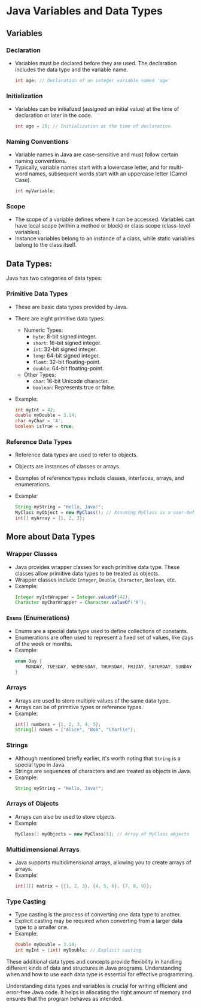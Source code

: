 # Java Variables and Data Types

## Variables

### Declaration

- Variables must be declared before they are used. The declaration includes the data type and the variable name.
  ```java
  int age; // Declaration of an integer variable named 'age'
  ```

### Initialization

- Variables can be initialized (assigned an initial value) at the time of declaration or later in the code.
  ```java
  int age = 25; // Initialization at the time of declaration
  ```

### Naming Conventions

- Variable names in Java are case-sensitive and must follow certain naming conventions.
- Typically, variable names start with a lowercase letter, and for multi-word names, subsequent words start with an uppercase letter (Camel Case).
  ```java
  int myVariable;
  ```

### Scope

- The scope of a variable defines where it can be accessed. Variables can have local scope (within a method or block) or class scope (class-level variables).
- Instance variables belong to an instance of a class, while static variables belong to the class itself.

## Data Types:

Java has two categories of data types:

### Primitive Data Types

- These are basic data types provided by Java.
- There are eight primitive data types:

  - Numeric Types:
    - `byte`: 8-bit signed integer.
    - `short`: 16-bit signed integer.
    - `int`: 32-bit signed integer.
    - `long`: 64-bit signed integer.
    - `float`: 32-bit floating-point.
    - `double`: 64-bit floating-point.
  - Other Types:
    - `char`: 16-bit Unicode character.
    - `boolean`: Represents true or false.

- Example:
  ```java
  int myInt = 42;
  double myDouble = 3.14;
  char myChar = 'A';
  boolean isTrue = true;
  ```

### Reference Data Types

- Reference data types are used to refer to objects.
- Objects are instances of classes or arrays.
- Examples of reference types include classes, interfaces, arrays, and enumerations.

- Example:
  ```java
  String myString = "Hello, Java!";
  MyClass myObject = new MyClass(); // Assuming MyClass is a user-defined class
  int[] myArray = {1, 2, 3};
  ```

## More about Data Types

### Wrapper Classes

- Java provides wrapper classes for each primitive data type. These classes allow primitive data types to be treated as objects.
- Wrapper classes include `Integer`, `Double`, `Character`, `Boolean`, etc.
- Example:
  ```java
  Integer myIntWrapper = Integer.valueOf(42);
  Character myCharWrapper = Character.valueOf('A');
  ```

### `Enums` (Enumerations)

- Enums are a special data type used to define collections of constants.
- Enumerations are often used to represent a fixed set of values, like days of the week or months.
- Example:
  ```java
  enum Day {
      MONDAY, TUESDAY, WEDNESDAY, THURSDAY, FRIDAY, SATURDAY, SUNDAY
  }
  ```

### Arrays

- Arrays are used to store multiple values of the same data type.
- Arrays can be of primitive types or reference types.
- Example:
  ```java
  int[] numbers = {1, 2, 3, 4, 5};
  String[] names = {"Alice", "Bob", "Charlie"};
  ```

### Strings

- Although mentioned briefly earlier, it's worth noting that `String` is a special type in Java.
- Strings are sequences of characters and are treated as objects in Java.
- Example:
  ```java
  String myString = "Hello, Java!";
  ```

### Arrays of Objects

- Arrays can also be used to store objects.
- Example:
  ```java
  MyClass[] myObjects = new MyClass[5]; // Array of MyClass objects
  ```

### Multidimensional Arrays

- Java supports multidimensional arrays, allowing you to create arrays of arrays.
- Example:
  ```java
  int[][] matrix = {{1, 2, 3}, {4, 5, 6}, {7, 8, 9}};
  ```

### Type Casting

- Type casting is the process of converting one data type to another.
- Explicit casting may be required when converting from a larger data type to a smaller one.
- Example:
  ```java
  double myDouble = 3.14;
  int myInt = (int) myDouble; // Explicit casting
  ```

These additional data types and concepts provide flexibility in handling different kinds of data and structures in Java programs. Understanding when and how to use each data type is essential for effective programming.

Understanding data types and variables is crucial for writing efficient and error-free Java code. It helps in allocating the right amount of memory and ensures that the program behaves as intended.
